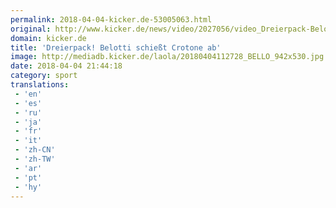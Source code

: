 ```yaml
---
permalink: 2018-04-04-kicker.de-53005063.html
original: http://www.kicker.de/news/video/2027056/video_Dreierpack-Belotti-schiesst-Crotone-ab.html#omrss
domain: kicker.de
title: 'Dreierpack! Belotti schießt Crotone ab'
image: http://mediadb.kicker.de/laola/20180404112728_BELLO_942x530.jpg
date: 2018-04-04 21:44:18
category: sport
translations: 
 - 'en'
 - 'es'
 - 'ru'
 - 'ja'
 - 'fr'
 - 'it'
 - 'zh-CN'
 - 'zh-TW'
 - 'ar'
 - 'pt'
 - 'hy'
---
```


